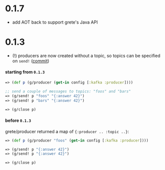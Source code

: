 # 0.1.7

- add AOT back to support grete's Java API

# 0.1.3

- (!) producers are now created without a topic, so topics can be specified on `send!` ([commit](https://github.com/tolitius/grete/commit/d8735810ee433ab0f001a194f082522808d738a9))

#### starting from `0.1.3`

```clojure
=> (def p (g/producer (get-in config [:kafka :producer])))

;; send a couple of messages to topics: "foos" and "bars"
=> (g/send! p "foos" "{:answer 42}")
=> (g/send! p "bars" "{:answer 42}")

=> (g/close p)
```

#### before `0.1.3`

grete/producer returned a map of `{:producer .. :topic ..}`:

```clojure
=> (def p (g/producer "foos" (get-in config [:kafka :producer])))

=> (g/send! p "{:answer 42}")
=> (g/send! p "{:answer 42}")

=> (g/close p)
```
